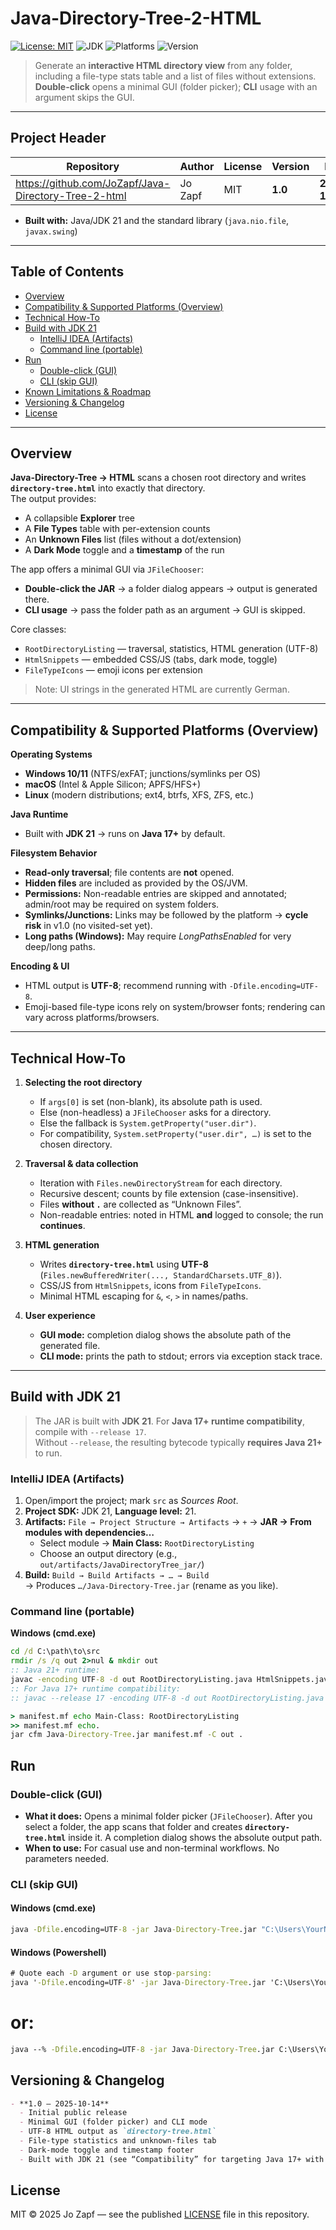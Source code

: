 # Java-Directory-Tree-2-HTML

[![License: MIT](https://img.shields.io/badge/License-MIT-green.svg)](LICENSE)
![JDK](https://img.shields.io/badge/JDK-21-blue)
![Platforms](https://img.shields.io/badge/OS-Windows%20%7C%20macOS%20%7C%20Linux-lightgrey)
![Version](https://img.shields.io/badge/version-1.0-orange)

> Generate an **interactive HTML directory view** from any folder, including a file-type stats table and a list of files without extensions.  
> **Double-click** opens a minimal GUI (folder picker); **CLI** usage with an argument skips the GUI.

---

## Project Header

| Repository | Author | License | Version | Date |
|---|---|---|---|---|
| <https://github.com/JoZapf/Java-Directory-Tree-2-html> | Jo Zapf | MIT | **1.0** | **2025-10-14** |
- **Built with:** Java/JDK 21 and the standard library (`java.nio.file`, `javax.swing`)

---

## Table of Contents

- [Overview](#overview)
- [Compatibility & Supported Platforms (Overview)](#compatibility--supported-platforms-overview)
- [Technical How-To](#technical-how-to)
- [Build with JDK 21](#build-with-jdk-21)
  - [IntelliJ IDEA (Artifacts)](#intellij-idea-artifacts)
  - [Command line (portable)](#command-line-portable)
- [Run](#run)
  - [Double-click (GUI)](#double-click-gui)
  - [CLI (skip GUI)](#cli-skip-gui)
- [Known Limitations & Roadmap](#known-limitations--roadmap)
- [Versioning & Changelog](#versioning--changelog)
- [License](#license)

---

## Overview

**Java-Directory-Tree → HTML** scans a chosen root directory and writes **`directory-tree.html`** into exactly that directory.  
The output provides:

- A collapsible **Explorer** tree  
- A **File Types** table with per-extension counts  
- An **Unknown Files** list (files without a dot/extension)  
- A **Dark Mode** toggle and a **timestamp** of the run

The app offers a minimal GUI via `JFileChooser`:
- **Double-click the JAR** → a folder dialog appears → output is generated there.
- **CLI usage** → pass the folder path as an argument → GUI is skipped.

Core classes:
- `RootDirectoryListing` — traversal, statistics, HTML generation (UTF-8)  
- `HtmlSnippets` — embedded CSS/JS (tabs, dark mode, toggle)  
- `FileTypeIcons` — emoji icons per extension

> Note: UI strings in the generated HTML are currently German.

---

## Compatibility & Supported Platforms (Overview)

**Operating Systems**
- **Windows 10/11** (NTFS/exFAT; junctions/symlinks per OS)
- **macOS** (Intel & Apple Silicon; APFS/HFS+)
- **Linux** (modern distributions; ext4, btrfs, XFS, ZFS, etc.)

**Java Runtime**
- Built with **JDK 21** → runs on **Java 17+** by default.  


**Filesystem Behavior**
- **Read-only traversal**; file contents are **not** opened.  
- **Hidden files** are included as provided by the OS/JVM.  
- **Permissions:** Non-readable entries are skipped and annotated; admin/root may be required on system folders.  
- **Symlinks/Junctions:** Links may be followed by the platform → **cycle risk** in v1.0 (no visited-set yet).  
- **Long paths (Windows):** May require *LongPathsEnabled* for very deep/long paths.

**Encoding & UI**
- HTML output is **UTF-8**; recommend running with `-Dfile.encoding=UTF-8`.  
- Emoji-based file-type icons rely on system/browser fonts; rendering can vary across platforms/browsers.

---

## Technical How-To

1. **Selecting the root directory**
   - If `args[0]` is set (non-blank), its absolute path is used.
   - Else (non-headless) a `JFileChooser` asks for a directory.
   - Else the fallback is `System.getProperty("user.dir")`.
   - For compatibility, `System.setProperty("user.dir", …)` is set to the chosen directory.

2. **Traversal & data collection**
   - Iteration with `Files.newDirectoryStream` for each directory.
   - Recursive descent; counts by file extension (case-insensitive).
   - Files **without `.`** are collected as “Unknown Files”.
   - Non-readable entries: noted in HTML **and** logged to console; the run **continues**.

3. **HTML generation**
   - Writes **`directory-tree.html`** using **UTF-8** (`Files.newBufferedWriter(..., StandardCharsets.UTF_8)`).
   - CSS/JS from `HtmlSnippets`, icons from `FileTypeIcons`.
   - Minimal HTML escaping for `&`, `<`, `>` in names/paths.

4. **User experience**
   - **GUI mode:** completion dialog shows the absolute path of the generated file.
   - **CLI mode:** prints the path to stdout; errors via exception stack trace.

---

## Build with JDK 21

> The JAR is built with **JDK 21**. For **Java 17+ runtime compatibility**, compile with `--release 17`.  
> Without `--release`, the resulting bytecode typically **requires Java 21+** to run.

### IntelliJ IDEA (Artifacts)

1. Open/import the project; mark `src` as *Sources Root*.  
2. **Project SDK:** JDK 21, **Language level:** 21.  
3. **Artifacts:** `File → Project Structure → Artifacts` → `+` → **JAR → From modules with dependencies…**  
   - Select module → **Main Class:** `RootDirectoryListing`  
   - Choose an output directory (e.g., `out/artifacts/JavaDirectoryTree_jar/`)  
4. **Build:** `Build → Build Artifacts → … → Build`  
   → Produces `…/Java-Directory-Tree.jar` (rename as you like).

### Command line (portable)

**Windows (cmd.exe)**
```bat
cd /d C:\path\to\src
rmdir /s /q out 2>nul & mkdir out
:: Java 21+ runtime:
javac -encoding UTF-8 -d out RootDirectoryListing.java HtmlSnippets.java FileTypeIcons.java
:: For Java 17+ runtime compatibility:
:: javac --release 17 -encoding UTF-8 -d out RootDirectoryListing.java HtmlSnippets.java FileTypeIcons.java

> manifest.mf echo Main-Class: RootDirectoryListing
>> manifest.mf echo.
jar cfm Java-Directory-Tree.jar manifest.mf -C out .
```

## Run

### Double-click (GUI)
- **What it does:** Opens a minimal folder picker (`JFileChooser`). After you select a folder, the app scans that folder and creates **`directory-tree.html`** inside it. A completion dialog shows the absolute output path.
- **When to use:** For casual use and non-terminal workflows. No parameters needed.

### CLI (skip GUI)

#### Windows (cmd.exe)
```bat
java -Dfile.encoding=UTF-8 -jar Java-Directory-Tree.jar "C:\Users\YourName\Downloads"
```
#### Windows (Powershell)
```bat
# Quote each -D argument or use stop-parsing:
java '-Dfile.encoding=UTF-8' -jar Java-Directory-Tree.jar 'C:\Users\YourName\Downloads'
```
# or:
```bat
java --% -Dfile.encoding=UTF-8 -jar Java-Directory-Tree.jar C:\Users\YourName\Downloads
```


## Versioning & Changelog
```markdown
- **1.0 — 2025-10-14**
  - Initial public release
  - Minimal GUI (folder picker) and CLI mode
  - UTF-8 HTML output as `directory-tree.html`
  - File-type statistics and unknown-files tab
  - Dark-mode toggle and timestamp footer
  - Built with JDK 21 (see “Compatibility” for targeting Java 17+ with `--release 17`)
```  
## License

MIT © 2025 Jo Zapf — see the published [LICENSE](LICENSE) file in this repository.
